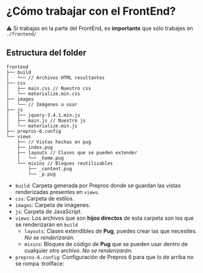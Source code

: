 # ¿Cómo trabajar con el FrontEnd?

:warning: Si trabajas en la parte del FrontEnd, es **importante** que sólo trabajes en `./frontend/`

## Estructura del folder
```ssh
frontend
├── build
│   └── // Archivos HTML resultantes
├── css
│   ├── main.css // Nuestro css
│   └── materialize.min.css
├── images
|   └── // Imágenes a usar
├── js
│   ├── jquery-3.4.1.min.js
│   ├── main.js // Nuestro js
│   └── materialize.min.js
├── prepros-6.config
└── views 
    ├── // Vistas hechas en pug
    ├── index.pug
    ├── layouts // Clases que se pueden extender
    │   └── _home.pug
    └── mixins // Bloques reutilizables
        ├── _content.pug
        └── _p.pug
```

- `build`: Carpeta generada por Prepros donde se guardan las vistas renderizadas presentes en  `views`.
- `css`: Carpeta de estilos.
- `images`: Carpeta de imágenes.
- `js`: Carpeta de JavaScript.
- `views`: Los archivos que son **hijos directos** de esta carpeta son los que se renderizarán en `build`
    - `layouts`: Clases extendibles de **Pug**, puedes crear las que necesites. _No se renderizarán._
    - `mixins`: Bloques de código de **Pug** que se pueden usar dentro de cualquier otro archivo. _No se renderizarán._
- `prepros-6.config`: Configuración de Prepros 6 para que lo de arriba no se rompa :trollface: